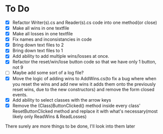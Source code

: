 # To Do
- [x] Refactor Writer(s).cs and Reader(s).cs code into one method(or close)
- [x] Make all wins in one textfile
- [x] Make all losses in one textfile
- [x] Fix names and inconsistancies in code
- [x] Bring down text files to 2
- [x] Bring down text files to 1
- [x] Add ability to add multiple wins/losses at once.
- [x] Refactor the reset/win/lose button code so that we have only 1 button, not 9
- [ ] Maybe add some sort of a log file?
- [x] Move the logic of adding wins to AddWins.cs(to fix a bug where when you reset the wins and add new wins it adds them onto the previously reset wins, due to the new constructors) and remove the form closed events.
- [x] Add ability to select classes with the arrow keys
- [x] Remove the (Class)ButtonClicked() method inside every class' ResetButtonClicked method and replace it with what's necessary(most likely only ReadWins & ReadLosses)

There surely are more things to be done, I'll look into them later